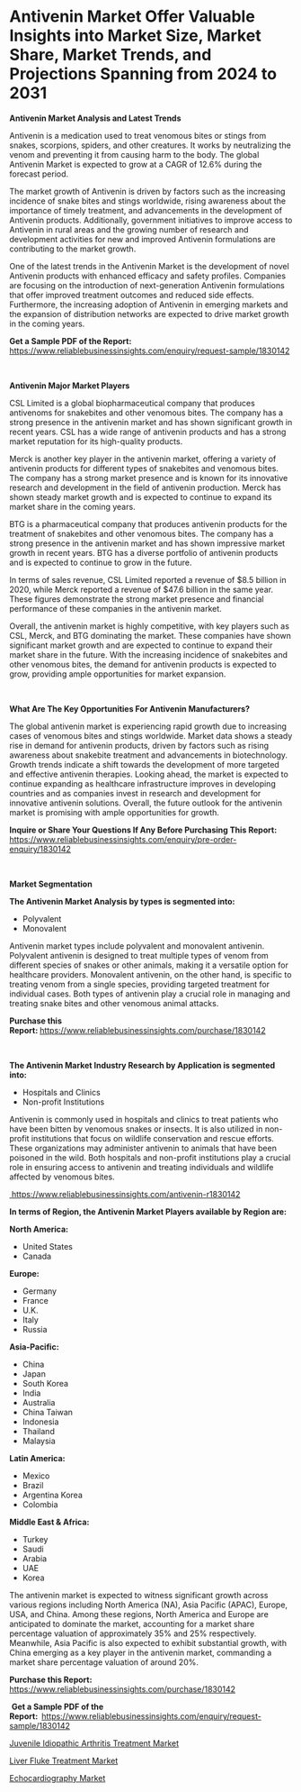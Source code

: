 <p><h1>Antivenin Market Offer Valuable Insights into Market Size, Market Share, Market Trends, and Projections Spanning from 2024 to 2031</h1></p><p><strong>Antivenin Market Analysis and Latest Trends</strong></p>
<p><p>Antivenin is a medication used to treat venomous bites or stings from snakes, scorpions, spiders, and other creatures. It works by neutralizing the venom and preventing it from causing harm to the body. The global Antivenin Market is expected to grow at a CAGR of 12.6% during the forecast period.</p><p>The market growth of Antivenin is driven by factors such as the increasing incidence of snake bites and stings worldwide, rising awareness about the importance of timely treatment, and advancements in the development of Antivenin products. Additionally, government initiatives to improve access to Antivenin in rural areas and the growing number of research and development activities for new and improved Antivenin formulations are contributing to the market growth.</p><p>One of the latest trends in the Antivenin Market is the development of novel Antivenin products with enhanced efficacy and safety profiles. Companies are focusing on the introduction of next-generation Antivenin formulations that offer improved treatment outcomes and reduced side effects. Furthermore, the increasing adoption of Antivenin in emerging markets and the expansion of distribution networks are expected to drive market growth in the coming years.</p></p>
<p><strong>Get a Sample PDF of the Report:&nbsp;</strong> <a href="https://www.reliablebusinessinsights.com/enquiry/request-sample/1830142">https://www.reliablebusinessinsights.com/enquiry/request-sample/1830142</a></p>
<p>&nbsp;</p>
<p><strong>Antivenin Major Market Players</strong></p>
<p><p>CSL Limited is a global biopharmaceutical company that produces antivenoms for snakebites and other venomous bites. The company has a strong presence in the antivenin market and has shown significant growth in recent years. CSL has a wide range of antivenin products and has a strong market reputation for its high-quality products.</p><p>Merck is another key player in the antivenin market, offering a variety of antivenin products for different types of snakebites and venomous bites. The company has a strong market presence and is known for its innovative research and development in the field of antivenin production. Merck has shown steady market growth and is expected to continue to expand its market share in the coming years.</p><p>BTG is a pharmaceutical company that produces antivenin products for the treatment of snakebites and other venomous bites. The company has a strong presence in the antivenin market and has shown impressive market growth in recent years. BTG has a diverse portfolio of antivenin products and is expected to continue to grow in the future.</p><p>In terms of sales revenue, CSL Limited reported a revenue of $8.5 billion in 2020, while Merck reported a revenue of $47.6 billion in the same year. These figures demonstrate the strong market presence and financial performance of these companies in the antivenin market.</p><p>Overall, the antivenin market is highly competitive, with key players such as CSL, Merck, and BTG dominating the market. These companies have shown significant market growth and are expected to continue to expand their market share in the future. With the increasing incidence of snakebites and other venomous bites, the demand for antivenin products is expected to grow, providing ample opportunities for market expansion.</p></p>
<p>&nbsp;</p>
<p><strong>What Are The Key Opportunities For Antivenin Manufacturers?</strong></p>
<p><p>The global antivenin market is experiencing rapid growth due to increasing cases of venomous bites and stings worldwide. Market data shows a steady rise in demand for antivenin products, driven by factors such as rising awareness about snakebite treatment and advancements in biotechnology. Growth trends indicate a shift towards the development of more targeted and effective antivenin therapies. Looking ahead, the market is expected to continue expanding as healthcare infrastructure improves in developing countries and as companies invest in research and development for innovative antivenin solutions. Overall, the future outlook for the antivenin market is promising with ample opportunities for growth.</p></p>
<p><strong>Inquire or Share Your Questions If Any Before Purchasing This Report:</strong> <a href="https://www.reliablebusinessinsights.com/enquiry/pre-order-enquiry/1830142">https://www.reliablebusinessinsights.com/enquiry/pre-order-enquiry/1830142</a></p>
<p>&nbsp;</p>
<p><strong>Market Segmentation</strong></p>
<p><strong>The Antivenin Market Analysis by types is segmented into:</strong></p>
<p><ul><li>Polyvalent</li><li>Monovalent</li></ul></p>
<p><p>Antivenin market types include polyvalent and monovalent antivenin. Polyvalent antivenin is designed to treat multiple types of venom from different species of snakes or other animals, making it a versatile option for healthcare providers. Monovalent antivenin, on the other hand, is specific to treating venom from a single species, providing targeted treatment for individual cases. Both types of antivenin play a crucial role in managing and treating snake bites and other venomous animal attacks.</p></p>
<p><strong>Purchase this Report:&nbsp;</strong><a href="https://www.reliablebusinessinsights.com/purchase/1830142">https://www.reliablebusinessinsights.com/purchase/1830142</a></p>
<p>&nbsp;</p>
<p><strong>The Antivenin Market Industry Research by Application is segmented into:</strong></p>
<p><ul><li>Hospitals and Clinics</li><li>Non-profit Institutions</li></ul></p>
<p><p>Antivenin is commonly used in hospitals and clinics to treat patients who have been bitten by venomous snakes or insects. It is also utilized in non-profit institutions that focus on wildlife conservation and rescue efforts. These organizations may administer antivenin to animals that have been poisoned in the wild. Both hospitals and non-profit institutions play a crucial role in ensuring access to antivenin and treating individuals and wildlife affected by venomous bites.</p></p>
<p><a href="https://www.reliablebusinessinsights.com/antivenin-r1830142">&nbsp;https://www.reliablebusinessinsights.com/antivenin-r1830142</a></p>
<p><strong>In terms of Region, the Antivenin Market Players available by Region are:</strong></p>
<p>
    <p> <strong> North America: </strong>
        <ul>
            <li>United States</li>
            <li>Canada</li>
        </ul>
        </p> 
    <p> <strong> Europe: </strong>
        <ul>
            <li>Germany</li>
            <li>France</li>
            <li>U.K.</li>
            <li>Italy</li>
            <li>Russia</li>
        </ul>
        </p> 
    <p> <strong> Asia-Pacific: </strong>
        <ul>
            <li>China</li>
            <li>Japan</li>
            <li>South Korea</li>
            <li>India</li>
            <li>Australia</li>
            <li>China Taiwan</li>
            <li>Indonesia</li>
            <li>Thailand</li>
            <li>Malaysia</li>
        </ul>
        </p> 
    <p> <strong> Latin America: </strong>
        <ul>
            <li>Mexico</li>
            <li>Brazil</li>
            <li>Argentina Korea</li>
            <li>Colombia</li>
        </ul>
        </p> 
    <p> <strong> Middle East & Africa: </strong>
        <ul>
            <li>Turkey</li>
            <li>Saudi</li>
            <li>Arabia</li>
            <li>UAE</li>
            <li>Korea</li>
        </ul>
    </p>
    </p>
<p><p>The antivenin market is expected to witness significant growth across various regions including North America (NA), Asia Pacific (APAC), Europe, USA, and China. Among these regions, North America and Europe are anticipated to dominate the market, accounting for a market share percentage valuation of approximately 35% and 25% respectively. Meanwhile, Asia Pacific is also expected to exhibit substantial growth, with China emerging as a key player in the antivenin market, commanding a market share percentage valuation of around 20%.</p></p>
<p><strong>Purchase this Report: </strong><a href="https://www.reliablebusinessinsights.com/purchase/1830142">https://www.reliablebusinessinsights.com/purchase/1830142</a></p>
<p>&nbsp;<strong>Get a Sample PDF of the Report:&nbsp;&nbsp;</strong><a href="https://www.reliablebusinessinsights.com/enquiry/request-sample/1830142">https://www.reliablebusinessinsights.com/enquiry/request-sample/1830142</a></p>
<p><strong></strong></p>
<p><p><a href="https://github.com/airdrophunter675/Market-Research-Report-List-1/blob/main/juvenile-idiopathic-arthritis-treatment-market.md">Juvenile Idiopathic Arthritis Treatment Market</a></p><p><a href="https://github.com/aafbctfl75/Market-Research-Report-List-1/blob/main/liver-fluke-treatment-market.md">Liver Fluke Treatment Market</a></p><p><a href="https://view.publitas.com/reportprime-1/global-echocardiography-market-opportunities-and-forecast-for-period-from-2024-to-2031/">Echocardiography Market</a></p></p>
